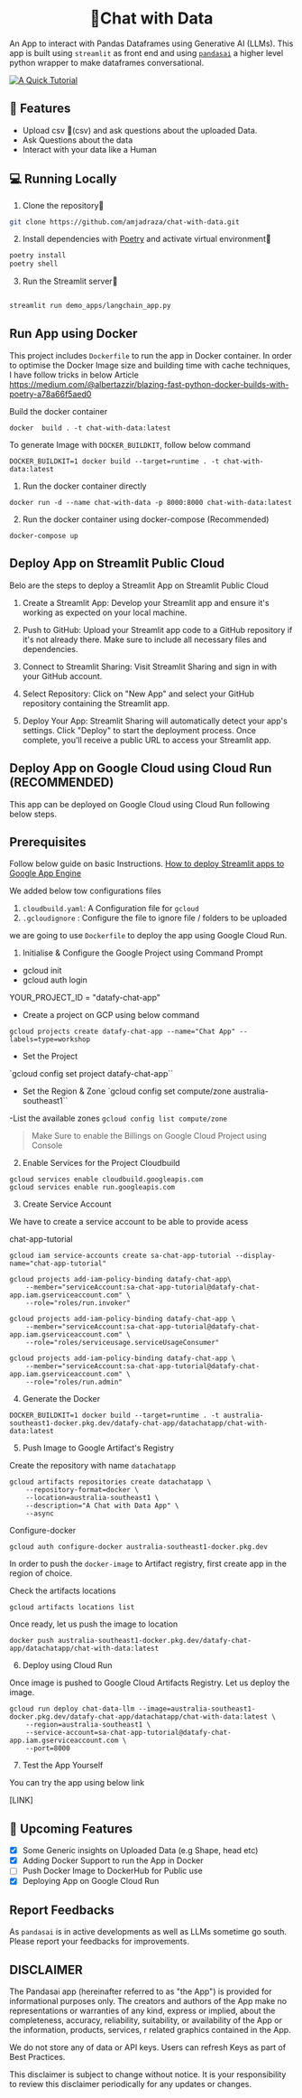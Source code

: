 <h1 align="center">
📖Chat with Data
</h1>

An App to interact with Pandas Dataframes using Generative AI (LLMs). This app is built using `streamlit`
as front end and using [`pandasai`](https://github.com/gventuri/pandas-ai) a higher level python wrapper to make dataframes conversational.

[![A Quick Tutorial](chat_with_data_app.PNG)](https://youtu.be/WZKyMkSyVt0)

## 🔧 Features
- Upload csv 📁(csv) and ask questions about the uploaded Data.
- Ask Questions about the data
- Interact with your data like a Human

## 💻 Running Locally

1. Clone the repository📂

```bash
git clone https://github.com/amjadraza/chat-with-data.git
```

2. Install dependencies with [Poetry](https://python-poetry.org/) and activate virtual environment🔨

```bash
poetry install
poetry shell
```

3. Run the Streamlit server🚀

```bash

streamlit run demo_apps/langchain_app.py 
```

Run App using Docker
--------------------
This project includes `Dockerfile` to run the app in Docker container. In order to optimise the Docker Image
size and building time with cache techniques, I have follow tricks in below Article 
https://medium.com/@albertazzir/blazing-fast-python-docker-builds-with-poetry-a78a66f5aed0

Build the docker container

``docker  build . -t chat-with-data:latest``

To generate Image with `DOCKER_BUILDKIT`, follow below command

```DOCKER_BUILDKIT=1 docker build --target=runtime . -t chat-with-data:latest```

1. Run the docker container directly 

``docker run -d --name chat-with-data -p 8000:8000 chat-with-data:latest ``

2. Run the docker container using docker-compose (Recommended)

``docker-compose up``

Deploy App on Streamlit Public Cloud
-------------------------------------

Belo are the steps to deploy a Streamlit App on Streamlit Public Cloud

1. Create a Streamlit App:
Develop your Streamlit app and ensure it's working as expected on your local machine.

2. Push to GitHub:
Upload your Streamlit app code to a GitHub repository if it's not already there. Make sure to include all necessary files and dependencies.
3. Connect to Streamlit Sharing:
Visit Streamlit Sharing and sign in with your GitHub account.

4. Select Repository:
Click on "New App" and select your GitHub repository containing the Streamlit app.

5. Deploy Your App:
Streamlit Sharing will automatically detect your app's settings. Click "Deploy" to start the deployment process. Once complete, you'll receive a public URL to access your Streamlit app.


Deploy App on Google Cloud using Cloud Run (RECOMMENDED)
--------------------------------------------------------
This app can be deployed on Google Cloud using Cloud Run following below steps.

## Prerequisites

Follow below guide on basic Instructions.
[How to deploy Streamlit apps to Google App Engine](https://dev.to/whitphx/how-to-deploy-streamlit-apps-to-google-app-engine-407o)

We added below tow configurations files 

1. `cloudbuild.yaml`: A Configuration file for `gcloud`
2. `.gcloudignore` : Configure the file to ignore file / folders to be uploaded

we are going to use `Dockerfile` to deploy the app using Google Cloud Run.

1. Initialise & Configure the Google Project using Command Prompt

- gcloud init
- gcloud auth login 

YOUR_PROJECT_ID = "datafy-chat-app"

- Create a project on GCP using below command

`gcloud projects create datafy-chat-app --name="Chat App" --labels=type=workshop`

- Set the Project

`gcloud config set project datafy-chat-app``

- Set the Region & Zone
`gcloud config set compute/zone australia-southeast1``

-List the available zones
`gcloud config list compute/zone`

>Make Sure to enable the Billings on Google Cloud Project using Console


2. Enable Services for the Project Cloudbuild

```
gcloud services enable cloudbuild.googleapis.com
gcloud services enable run.googleapis.com
```

3. Create Service Account

We have to create a service account to be able to provide acess

chat-app-tutorial

```
gcloud iam service-accounts create sa-chat-app-tutorial --display-name="chat-app-tutorial"

gcloud projects add-iam-policy-binding datafy-chat-app\
    --member="serviceAccount:sa-chat-app-tutorial@datafy-chat-app.iam.gserviceaccount.com" \
    --role="roles/run.invoker"

gcloud projects add-iam-policy-binding datafy-chat-app \
    --member="serviceAccount:sa-chat-app-tutorial@datafy-chat-app.iam.gserviceaccount.com" \
    --role="roles/serviceusage.serviceUsageConsumer"

gcloud projects add-iam-policy-binding datafy-chat-app \
    --member="serviceAccount:sa-chat-app-tutorial@datafy-chat-app.iam.gserviceaccount.com" \
    --role="roles/run.admin"
``` 

4. Generate the Docker

`DOCKER_BUILDKIT=1 docker build --target=runtime . -t australia-southeast1-docker.pkg.dev/datafy-chat-app/datachatapp/chat-with-data:latest`

5. Push Image to Google Artifact's Registry

Create the repository with name `datachatapp`

```
gcloud artifacts repositories create datachatapp \
    --repository-format=docker \
    --location=australia-southeast1 \
    --description="A Chat with Data App" \
    --async
```

Configure-docker 

`gcloud auth configure-docker australia-southeast1-docker.pkg.dev`

In order to push the `docker-image` to Artifact registry, first create app in the region of choice. 

Check the artifacts locations

`gcloud artifacts locations list`



Once ready, let us push the image to location

`docker push australia-southeast1-docker.pkg.dev/datafy-chat-app/datachatapp/chat-with-data:latest`

6. Deploy using Cloud Run

Once image is pushed to Google Cloud Artifacts Registry. Let us deploy the image.

```
gcloud run deploy chat-data-llm --image=australia-southeast1-docker.pkg.dev/datafy-chat-app/datachatapp/chat-with-data:latest \
    --region=australia-southeast1 \
    --service-account=sa-chat-app-tutorial@datafy-chat-app.iam.gserviceaccount.com \
    --port=8000
```

7. Test the App Yourself

You can try the app using below link 

[LINK]


## 🚀 Upcoming Features

- [x] Some Generic insights on Uploaded Data (e.g Shape, head etc)
- [x] Adding Docker Support to run the App in Docker
- [ ] Push Docker Image to DockerHub for Public use
- [x] Deploying App on Google Cloud Run

## Report Feedbacks

As `pandasai` is in active developments as well as LLMs sometime go south. 
Please report your feedbacks for improvements. 

## DISCLAIMER

The Pandasai app (hereinafter referred to as "the App") is provided for informational purposes only. 
The creators and authors of the App make no representations or warranties of any kind, 
express or implied, about the completeness, accuracy, reliability, suitability, 
or availability of the App or the information, products, services, 
r related graphics contained in the App.

We do not store any of data or API keys. Users can refresh Keys as part of Best Practices.

This disclaimer is subject to change without notice. It is your responsibility to review this disclaimer periodically 
for any updates or changes.